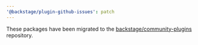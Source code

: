 ```yaml
---
'@backstage/plugin-github-issues': patch
---
```


These packages have been migrated to the [backstage/community-plugins](https://github.com/backstage/community-plugins) repository.
